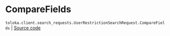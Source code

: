 # CompareFields
`toloka.client.search_requests.UserRestrictionSearchRequest.CompareFields` | [Source code](https://github.com/Toloka/toloka-kit/blob/v1.1.4/src/client/search_requests.py#L720)

